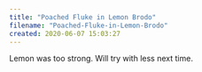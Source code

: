 ```yaml
---
title: "Poached Fluke in Lemon Brodo"
filename: "Poached-Fluke-in-Lemon-Brodo"
created: 2020-06-07 15:03:27
---
```

Lemon was too strong. Will try with less next time.
